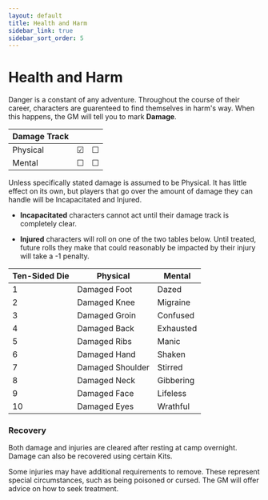 ```yaml
---
layout: default
title: Health and Harm
sidebar_link: true
sidebar_sort_order: 5
---
```


# Health and Harm

Danger is a constant of any adventure. Throughout the course of their career, characters are guarenteed to find themselves in harm's way. When this happens, the GM will tell you to mark **Damage**. 

| Damage Track |         |         |
| ------------ | ------- | ------- |
| Physical     | &#9745; | &#9744; |
| Mental       | &#9744; | &#9744; |


Unless specifically stated damage is assumed to be Physical. It has little effect on its own, but players that go over the amount of damage they can handle will be Incapacitated and Injured.

* **Incapacitated** characters cannot act until their damage track is completely clear.

* **Injured** characters will roll on one of the two tables below. Until treated, future rolls they make that could reasonably be impacted by their injury will take a -1 penalty.

| Ten-Sided Die | Physical         | Mental    |
| ------------- | ---------------- | --------- |
| 1             | Damaged Foot     | Dazed     |
| 2             | Damaged Knee     | Migraine  |
| 3             | Damaged Groin    | Confused  |
| 4             | Damaged Back     | Exhausted |
| 5             | Damaged Ribs     | Manic     |
| 6             | Damaged Hand     | Shaken    |
| 7             | Damaged Shoulder | Stirred   |
| 8             | Damaged Neck     | Gibbering |
| 9             | Damaged Face     | Lifeless  |
| 10            | Damaged Eyes     | Wrathful  |

### Recovery

Both damage and injuries are cleared after resting at camp overnight. Damage can also be recovered using certain Kits.

Some injuries may have additional requirements to remove. These represent special circumstances, such as being poisoned or cursed. The GM will offer advice on how to 
seek treatment.